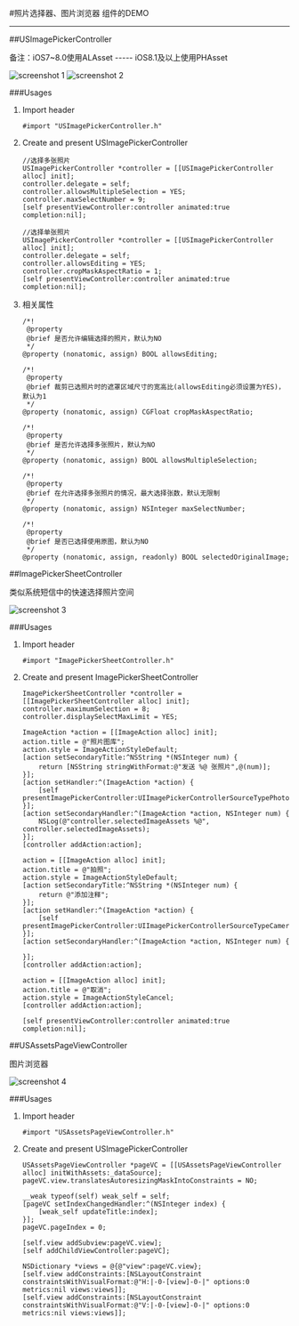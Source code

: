 #照片选择器、图片浏览器 组件的DEMO

---


##USImagePickerController 

备注：iOS7~8.0使用ALAsset ----- iOS8.1及以上使用PHAsset

![screenshot 1](screenshot-1.gif "Screenshot 1")
![screenshot 2](screenshot-2.gif "Screenshot 2")

###Usages

1. Import header

	```objc
	#import "USImagePickerController.h"
	```

2. Create and present USImagePickerController

	```objc
	//选择多张照片
	USImagePickerController *controller = [[USImagePickerController alloc] init];
	controller.delegate = self;
	controller.allowsMultipleSelection = YES;
	controller.maxSelectNumber = 9;
	[self presentViewController:controller animated:true completion:nil];
	
	//选择单张照片
	USImagePickerController *controller = [[USImagePickerController alloc] init];
	controller.delegate = self;
	controller.allowsEditing = YES;
	controller.cropMaskAspectRatio = 1;
	[self presentViewController:controller animated:true completion:nil];
	```

3. 相关属性

	```objc
	/*!
	 @property
	 @brief 是否允许编辑选择的照片，默认为NO
	 */
	@property (nonatomic, assign) BOOL allowsEditing;
	
	/*!
	 @property
	 @brief 裁剪已选照片时的遮罩区域尺寸的宽高比(allowsEditing必须设置为YES)，默认为1
	 */
	@property (nonatomic, assign) CGFloat cropMaskAspectRatio;
	
	/*!
	 @property
	 @brief 是否允许选择多张照片，默认为NO
	 */
	@property (nonatomic, assign) BOOL allowsMultipleSelection;
	
	/*!
	 @property
	 @brief 在允许选择多张照片的情况，最大选择张数，默认无限制
	 */
	@property (nonatomic, assign) NSInteger maxSelectNumber;
	
	/*!
	 @property
	 @brief 是否已选择使用原图，默认为NO
	 */
	@property (nonatomic, assign, readonly) BOOL selectedOriginalImage;
	```

##ImagePickerSheetController

类似系统短信中的快速选择照片空间

![screenshot 3](screenshot-3.gif "Screenshot 3")

###Usages

1. Import header

	```objc
	#import "ImagePickerSheetController.h"
	```

2. Create and present ImagePickerSheetController

	```objc
	ImagePickerSheetController *controller = [[ImagePickerSheetController alloc] init];
	controller.maximumSelection = 8;
	controller.displaySelectMaxLimit = YES;
	    
	ImageAction *action = [[ImageAction alloc] init];
	action.title = @"照片图库";
	action.style = ImageActionStyleDefault;
	[action setSecondaryTitle:^NSString *(NSInteger num) {
	    return [NSString stringWithFormat:@"发送 %@ 张照片",@(num)];
	}];
	[action setHandler:^(ImageAction *action) {
	    [self presentImagePickerController:UIImagePickerControllerSourceTypePhotoLibrary];
	}];
	[action setSecondaryHandler:^(ImageAction *action, NSInteger num) {
	    NSLog(@"controller.selectedImageAssets %@", controller.selectedImageAssets);
	}];
	[controller addAction:action];
	    
	action = [[ImageAction alloc] init];
	action.title = @"拍照";
	action.style = ImageActionStyleDefault;
	[action setSecondaryTitle:^NSString *(NSInteger num) {
	    return @"添加注释";
	}];
	[action setHandler:^(ImageAction *action) {
	    [self presentImagePickerController:UIImagePickerControllerSourceTypeCamera];
	}];
	[action setSecondaryHandler:^(ImageAction *action, NSInteger num) {
	    
	}];
	[controller addAction:action];
	    
	action = [[ImageAction alloc] init];
	action.title = @"取消";
	action.style = ImageActionStyleCancel;
	[controller addAction:action];
	    
	[self presentViewController:controller animated:true completion:nil];
	```

##USAssetsPageViewController

图片浏览器

![screenshot 4](screenshot-4.gif "Screenshot 4")

###Usages

1. Import header

	```objc
	#import "USAssetsPageViewController.h"
	```

2. Create and present USImagePickerController

	```objc
	USAssetsPageViewController *pageVC = [[USAssetsPageViewController alloc] initWithAssets:_dataSource];
	pageVC.view.translatesAutoresizingMaskIntoConstraints = NO;
	    
	__weak typeof(self) weak_self = self;
	[pageVC setIndexChangedHandler:^(NSInteger index) {
	    [weak_self updateTitle:index];
	}];
	pageVC.pageIndex = 0;
	    
	[self.view addSubview:pageVC.view];
	[self addChildViewController:pageVC];
	    
	NSDictionary *views = @{@"view":pageVC.view};
	[self.view addConstraints:[NSLayoutConstraint constraintsWithVisualFormat:@"H:|-0-[view]-0-|" options:0 metrics:nil views:views]];
	[self.view addConstraints:[NSLayoutConstraint constraintsWithVisualFormat:@"V:|-0-[view]-0-|" options:0 metrics:nil views:views]];
	```
